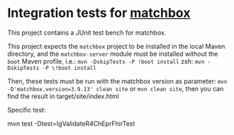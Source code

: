 # Integration tests for [matchbox](https://github.com/ahdis/matchbox)

This project contains a JUnit test bench for matchbox.

This project expects the `matchbox` project to be installed in the local Maven directory, and the `matchbox-server`
module must be installed without the `boot` Maven profile, i.e.:
`mvn -DskipTests -P !boot install`
zsh:  `mvn -DskipTests -P \!boot install`

Then, these tests must be run with the matchbox version as parameter: `mvn -D'matchbox.version=3.9.13' clean site`
or `mvn clean site`, then you can find the result in target/site/index.html

Specific test: 

mvn test -Dtest=IgValidateR4ChEprFhirTest